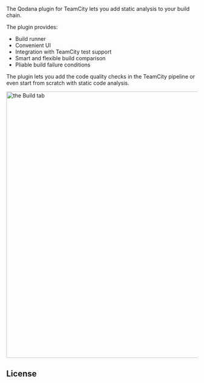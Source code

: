[//]: # (title: Qodana TeamCity plugin)

The Qodana plugin for TeamCity lets you add static analysis to your build chain.

The plugin provides:
* Build runner
* Convenient UI
* Integration with TeamCity test support
* Smart and flexible build comparison
* Pliable build failure conditions

The plugin lets you add the code quality checks in the TeamCity pipeline or even start from scratch with static code analysis.

<img src="tab.png" alt="the Build tab" border-effect="line" width="700"/>


## License

<include src="lib_qd.xml" include-id="license-info">
<var name="product" value="Qodana TeamCity Plugin"/>
</include>